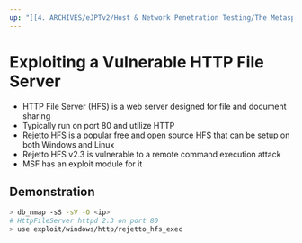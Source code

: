 ```yaml
---
up: "[[4. ARCHIVES/eJPTv2/Host & Network Penetration Testing/The Metasploit Framework/Windows Exploitation/Windows Exploitation]]"
---
```


# Exploiting a Vulnerable HTTP File Server

- HTTP File Server (HFS) is a web server designed for file and document sharing
- Typically run on port 80 and utilize HTTP
- Rejetto HFS is a popular free and open source HFS that can be setup on both Windows and Linux
- Rejetto HFS v2.3 is vulnerable to a remote command execution attack
- MSF has an exploit module for it

## Demonstration

```bash
> db_nmap -sS -sV -O <ip>
# HttpFileServer httpd 2.3 on port 80
> use exploit/windows/http/rejetto_hfs_exec
```

